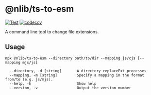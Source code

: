 # @nlib/ts-to-esm

[![Test](https://github.com/nlibjs/ts-to-esm/actions/workflows/test.yml/badge.svg)](https://github.com/nlibjs/ts-to-esm/actions/workflows/test.yml)
[![codecov](https://codecov.io/gh/nlibjs/ts-to-esm/branch/master/graph/badge.svg)](https://codecov.io/gh/nlibjs/ts-to-esm)

A command line tool to change file extensions.

## Usage

```
npx @nlib/ts-to-esm --directory path/to/dir --mapping js/cjs [--mapping mjs/js]

  --directory, -d [string]       A directory replaceExt processes
  --mapping, -m [string]         Specify a mapping in the format from/to (e.g. js/mjs).
  --help, -h                     Show help
  --version, -v                  Output the version number
```
